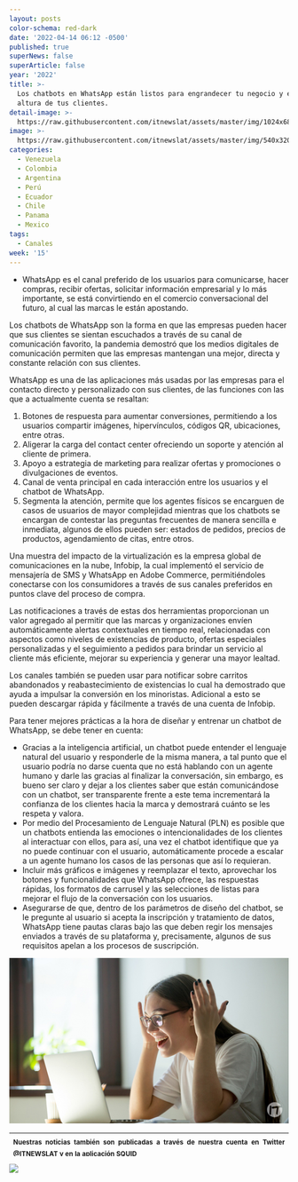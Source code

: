 ```yaml
---
layout: posts
color-schema: red-dark
date: '2022-04-14 06:12 -0500'
published: true
superNews: false
superArticle: false
year: '2022'
title: >-
  Los chatbots en WhatsApp están listos para engrandecer tu negocio y están a la
  altura de tus clientes.
detail-image: >-
  https://raw.githubusercontent.com/itnewslat/assets/master/img/1024x680/joven-en-laptop-g.jpg
image: >-
  https://raw.githubusercontent.com/itnewslat/assets/master/img/540x320/joven-en-laptop-p.jpg
categories:
  - Venezuela
  - Colombia
  - Argentina
  - Perú
  - Ecuador
  - Chile
  - Panama
  - Mexico
tags:
  - Canales
week: '15'
---
```

- WhatsApp es el canal preferido de los usuarios para comunicarse, hacer compras, recibir ofertas, solicitar información empresarial y lo más importante, se está convirtiendo en el comercio conversacional del futuro, al cual las marcas le están apostando.

Los chatbots de WhatsApp son la forma en que las empresas pueden hacer que sus clientes se sientan escuchados a través de su canal de comunicación favorito, la pandemia demostró que los medios digitales de comunicación permiten que las empresas mantengan una mejor, directa y constante relación con sus clientes.

WhatsApp es una de las aplicaciones más usadas por las empresas para el contacto directo y personalizado con sus clientes, de las funciones con las que a actualmente cuenta se resaltan:

1. Botones de respuesta para aumentar conversiones, permitiendo a los usuarios compartir imágenes, hipervínculos, códigos QR, ubicaciones, entre otras.
1. Aligerar la carga del contact center ofreciendo un soporte y atención al cliente de primera.
1. Apoyo a estrategia de marketing para realizar ofertas y promociones o divulgaciones de eventos.
1. Canal de venta principal en cada interacción entre los usuarios y el chatbot de WhatsApp.
1. Segmenta la atención, permite que los agentes físicos se encarguen de casos de usuarios de mayor complejidad mientras que los chatbots se encargan de contestar las preguntas frecuentes de manera sencilla e inmediata, algunos de ellos pueden ser: estados de pedidos, precios de productos, agendamiento de citas, entre otros.

Una muestra del impacto de la virtualización es la empresa global de comunicaciones en la nube, Infobip, la cual implementó el servicio de mensajería de SMS y WhatsApp en Adobe Commerce, permitiéndoles conectarse con los consumidores a través de sus canales preferidos en puntos clave del proceso de compra.

Las notificaciones a través de estas dos herramientas proporcionan un valor agregado al permitir que las marcas y organizaciones envíen automáticamente alertas contextuales en tiempo real, relacionadas con aspectos como niveles de existencias de producto, ofertas especiales personalizadas y el seguimiento a pedidos para brindar un servicio al cliente más eficiente, mejorar su experiencia y generar una mayor lealtad.

Los canales también se pueden usar para notificar sobre carritos abandonados y reabastecimiento de existencias lo cual ha demostrado que ayuda a impulsar la conversión en los minoristas. Adicional a esto se pueden descargar rápida y fácilmente a través de una cuenta de Infobip.

Para tener mejores prácticas a la hora de diseñar y entrenar un chatbot de WhatsApp, se debe tener en cuenta:

- Gracias a la inteligencia artificial, un chatbot puede entender el lenguaje natural del usuario y responderle de la misma manera, a tal punto que el usuario podría no darse cuenta que no está hablando con un agente humano y darle las gracias al finalizar la conversación, sin embargo, es bueno ser claro y dejar a los clientes saber que están comunicándose con un chatbot, ser transparente frente a este tema incrementará la confianza de los clientes hacia la marca y demostrará cuánto se les respeta y valora.
- Por medio del Procesamiento de Lenguaje Natural (PLN) es posible que un chatbots entienda las emociones o intencionalidades de los clientes al interactuar con ellos, para así, una vez el chatbot identifique que ya no puede continuar con el usuario, automáticamente procede a escalar a un agente humano los casos de las personas que así lo requieran.
- Incluir más gráficos e imágenes y reemplazar el texto, aprovechar los botones y funcionalidades que WhatsApp ofrece, las respuestas rápidas, los formatos de carrusel y las selecciones de listas para mejorar el flujo de la conversación con los usuarios.
- Asegurarse de que, dentro de los parámetros de diseño del chatbot, se le pregunte al usuario si acepta la inscripción y tratamiento de datos, WhatsApp tiene pautas claras bajo las que deben regir los mensajes enviados a través de su plataforma y, precisamente, algunos de sus requisitos apelan a los procesos de suscripción.

![](https://raw.githubusercontent.com/itnewslat/assets/master/img/540x320/joven-en-laptop-p.jpg)

<table style="height: 42px;" width="569">
<tbody>
<tr>
<td style="text-align: justify;"><sub><strong>Nuestras noticias también son publicadas a través de nuestra cuenta en Twitter <a href="https://twitter.com/itnewslat?lang=es">@ITNEWSLAT</a> y en la aplicación <a href="https://squidapp.co/en/">SQUID</a></strong></sub></td>
</tr>
</tbody>
</table>

<img src="https://tracker.metricool.com/c3po.jpg?hash=56f88a41e39ab42c063cc51676587a04"/>